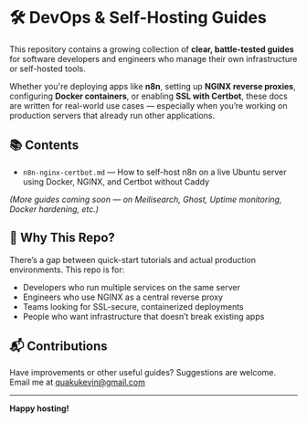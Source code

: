 # 🛠️ DevOps & Self-Hosting Guides

This repository contains a growing collection of **clear, battle-tested guides** for software developers and engineers who manage their own infrastructure or self-hosted tools.

Whether you're deploying apps like **n8n**, setting up **NGINX reverse proxies**, configuring **Docker containers**, or enabling **SSL with Certbot**, these docs are written for real-world use cases — especially when you’re working on production servers that already run other applications.

## 📚 Contents

- `n8n-nginx-certbot.md` — How to self-host n8n on a live Ubuntu server using Docker, NGINX, and Certbot without Caddy

*(More guides coming soon — on Meilisearch, Ghost, Uptime monitoring, Docker hardening, etc.)*

## 🧩 Why This Repo?

There’s a gap between quick-start tutorials and actual production environments. This repo is for:

- Developers who run multiple services on the same server
- Engineers who use NGINX as a central reverse proxy
- Teams looking for SSL-secure, containerized deployments
- People who want infrastructure that doesn’t break existing apps

## 📬 Contributions

Have improvements or other useful guides? Suggestions are welcome. Email me at quakukevin@gmail.com

---

**Happy hosting!**
